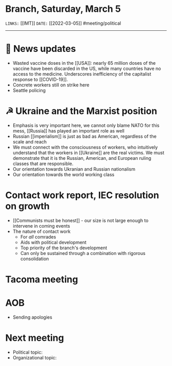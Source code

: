 # Branch, Saturday, March 5
`LINKS:` [[IMT]]
`DATE:` [[2022-03-05]]
#meeting/political 

---
# 📰 News updates
- Wasted vaccine doses in the [[USA]]: nearly 65 million doses of the vaccine have been discarded in the US, while many countries have no access to the medicine. Underscores inefficiency of the capitalist response to [[COVID-19]]. 
- Concrete workers still on strike here
- Seattle policing

# ☭ Ukraine and the Marxist position
- Emphasis is very important here, we cannot only blame NATO for this mess, [[Russia]] has played an important role as well
- Russian [[imperialism]] is just as bad as American, regardless of the scale and reach
- We must connect with the consciousness of workers, who intuitively understand that the workers in [[Ukraine]] are the real victims. We must demonstrate that it is the Russian, American, and European ruling classes that are responsible. 
- Our orientation towards Ukranian and Russian nationalism
- Our orientation towards the world working class

# Contact work report, IEC resolution on growth
- [[Communists must be honest]] - our size is not large enough to intervene in coming events
- The nature of contact work
	- For *all* comrades
	- Aids with political development
	- Top priority of the branch's development
	- Can only be sustained through a combination with rigorous consolidation

# Tacoma meeting

# AOB
- Sending apologies

# Next meeting 
- Political topic:
- Organizational topic:
